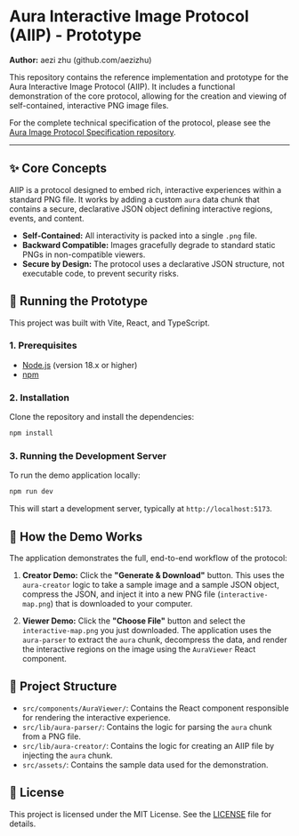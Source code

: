 # Aura Interactive Image Protocol (AIIP) - Prototype

**Author:** aezi zhu (github.com/aezizhu)

This repository contains the reference implementation and prototype for the Aura Interactive Image Protocol (AIIP). It includes a functional demonstration of the core protocol, allowing for the creation and viewing of self-contained, interactive PNG image files.

For the complete technical specification of the protocol, please see the [Aura Image Protocol Specification repository](https://github.com/aezizhu/Aura-Image-Protocol-Specification).

---

## ✨ Core Concepts

AIIP is a protocol designed to embed rich, interactive experiences within a standard PNG file. It works by adding a custom `aura` data chunk that contains a secure, declarative JSON object defining interactive regions, events, and content.

-   **Self-Contained:** All interactivity is packed into a single `.png` file.
-   **Backward Compatible:** Images gracefully degrade to standard static PNGs in non-compatible viewers.
-   **Secure by Design:** The protocol uses a declarative JSON structure, not executable code, to prevent security risks.

## 🚀 Running the Prototype

This project was built with Vite, React, and TypeScript.

### 1. Prerequisites

-   [Node.js](https://nodejs.org/) (version 18.x or higher)
-   [npm](https://www.npmjs.com/)

### 2. Installation

Clone the repository and install the dependencies:

```bash
npm install
```

### 3. Running the Development Server

To run the demo application locally:

```bash
npm run dev
```

This will start a development server, typically at `http://localhost:5173`.

## 🔬 How the Demo Works

The application demonstrates the full, end-to-end workflow of the protocol:

1.  **Creator Demo:** Click the **"Generate & Download"** button. This uses the `aura-creator` logic to take a sample image and a sample JSON object, compress the JSON, and inject it into a new PNG file (`interactive-map.png`) that is downloaded to your computer.

2.  **Viewer Demo:** Click the **"Choose File"** button and select the `interactive-map.png` you just downloaded. The application uses the `aura-parser` to extract the `aura` chunk, decompress the data, and render the interactive regions on the image using the `AuraViewer` React component.

## 📂 Project Structure

-   `src/components/AuraViewer/`: Contains the React component responsible for rendering the interactive experience.
-   `src/lib/aura-parser/`: Contains the logic for parsing the `aura` chunk from a PNG file.
-   `src/lib/aura-creator/`: Contains the logic for creating an AIIP file by injecting the `aura` chunk.
-   `src/assets/`: Contains the sample data used for the demonstration.

## 📜 License

This project is licensed under the MIT License. See the [LICENSE](LICENSE) file for details.
